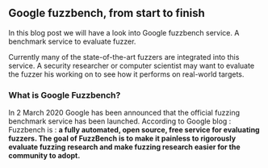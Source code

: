 ## Google fuzzbench, from start to finish

In this blog post we will have a look into Google fuzzbench service. A benchmark service to evaluate fuzzer.

Currently many of the state-of-the-art fuzzers are integrated into this service. 
A security researcher or computer scientist may want to evaluate the fuzzer his working on to see how it performs on real-world targets.

### What is Google Fuzzbench?

In 2 March 2020 Google has been announced that the official fuzzing benchmark service has been launched.
According to Google blog : Fuzzbench is : __a fully automated, open source, free service for evaluating fuzzers. The goal of FuzzBench is to make it painless to rigorously evaluate fuzzing research and make fuzzing research easier for the community to adopt.__